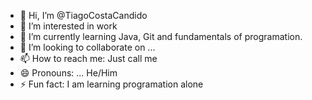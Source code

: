 - 👋 Hi, I’m @TiagoCostaCandido
- 👀 I’m interested in work
- 🌱 I’m currently learning Java, Git and fundamentals of programation.
- 💞️ I’m looking to collaborate on ...
- 📫 How to reach me: Just call me
- 😄 Pronouns: ... He/Him
- ⚡ Fun fact: I am learning programation alone

<!---
TiagoCostaCandido/TiagoCostaCandido is a ✨ special ✨ repository because its `README.md` (this file) appears on your GitHub profile.
You can click the Preview link to take a look at your changes.
--->
